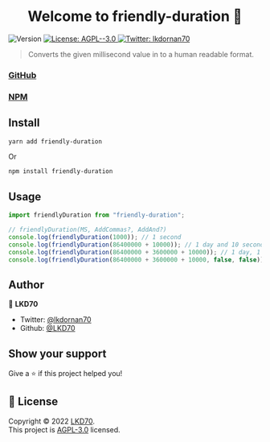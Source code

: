 <h1 align="center">Welcome to friendly-duration 👋</h1>
<p>
  <img alt="Version" src="https://img.shields.io/badge/version-1.0.0-blue.svg?cacheSeconds=2592000" />
  <a href="https://www.gnu.org/licenses/agpl-3.0.en.html" target="_blank">
    <img alt="License: AGPL--3.0" src="https://img.shields.io/badge/License-AGPL--3.0-yellow.svg" />
  </a>
  <a href="https://twitter.com/lkdornan70" target="_blank">
    <img alt="Twitter: lkdornan70" src="https://img.shields.io/twitter/follow/lkdornan70.svg?style=social" />
  </a>
</p>

> Converts the given millisecond value in to a human readable format.

### [GitHub](https://github.com/lkd70/friendly-duration)
### [NPM](https://www.npmjs.com/package/friendly-duration)

## Install

```sh
yarn add friendly-duration
```
Or

```sh
npm install friendly-duration
```

## Usage

```javascript
import friendlyDuration from "friendly-duration";

// friendlyDuration(MS, AddCommas?, AddAnd?)
console.log(friendlyDuration(1000)); // 1 second
console.log(friendlyDuration(86400000 + 10000)); // 1 day and 10 seconds
console.log(friendlyDuration(86400000 + 3600000 + 10000)); // 1 day, 1 hour and 10 seconds
console.log(friendlyDuration(86400000 + 3600000 + 10000, false, false)); // 1 day 1 hour 10 seconds
```

## Author

👤 **LKD70**

* Twitter: [@lkdornan70](https://twitter.com/lkdornan70)
* Github: [@LKD70](https://github.com/LKD70)

## Show your support

Give a ⭐️ if this project helped you!

## 📝 License

Copyright © 2022 [LKD70](https://github.com/LKD70).<br />
This project is [AGPL-3.0](https://www.gnu.org/licenses/agpl-3.0.en.html) licensed.
